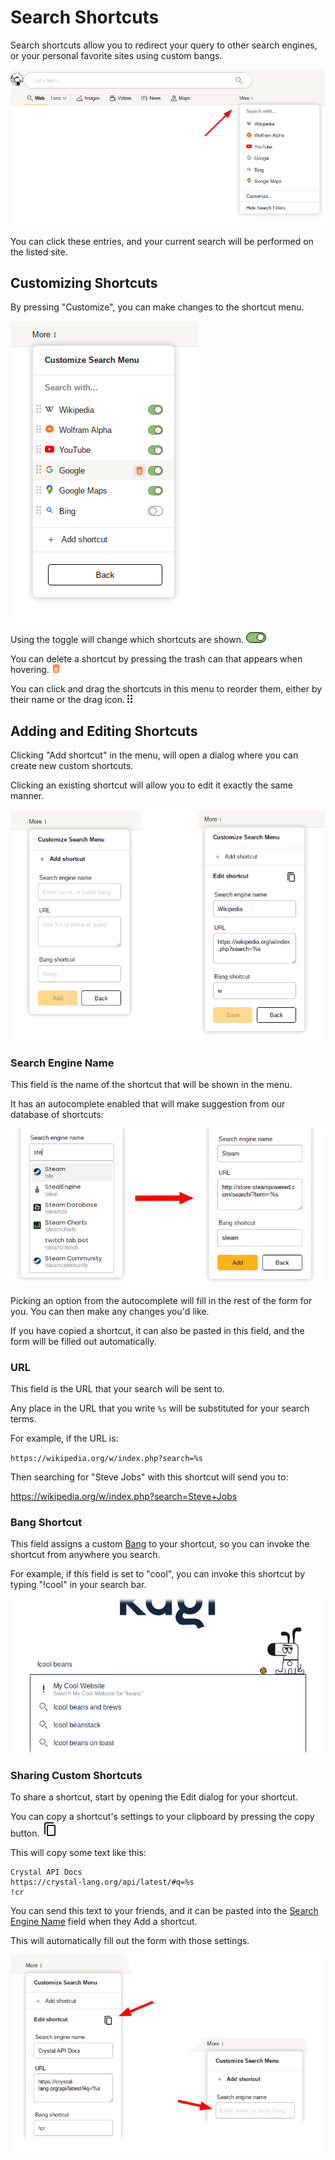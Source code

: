 # Search Shortcuts

Search shortcuts allow you to redirect your query to other search engines, or your personal favorite sites using custom bangs.

![More menu location](media/more-menu.png)

You can click these entries, and your current search will be performed on the listed site.

## Customizing Shortcuts

By pressing "Customize", you can make changes to the shortcut menu.

![More menu location](media/more-menu-customize.png)

Using the toggle will change which shortcuts are shown.
<svg width="32" height="17" viewBox="0 0 32 17" fill="none" xmlns="http://www.w3.org/2000/svg">
<rect x="0.5" y="0.5" width="31" height="16" rx="8" fill="#8DC16A" stroke="black"/>
<circle cx="23" cy="8" r="5.5" fill="white" stroke="black"/>
</svg>

You can delete a shortcut by pressing the trash can that appears when hovering.
<svg width="14" height="14" viewBox="0 0 14 14" fill="none" xmlns="http://www.w3.org/2000/svg"> <path fill-rule="evenodd" clip-rule="evenodd" d="M4 13.75C3.175 13.75 2.5 13.075 2.5 12.25L2 3H12L11.5 12.25C11.5 13.075 10.825 13.75 10 13.75H4ZM8.875 0.25L9.625 1H12.25V2.5H1.75V1H4.375L5.125 0.25H8.875ZM4 4.75H5V12.2556H4V4.75ZM6 4.75H7.99219V12.2556H6V4.75ZM9.01172 4.75H9.9987V12.2556H9.01172V4.75Z" fill="#FD6820"></path> </svg>

You can click and drag the shortcuts in this menu to reorder them, either by their name or the drag icon.
<svg width="8" height="13" viewBox="0 0 8 13" fill="none" xmlns="http://www.w3.org/2000/svg"> <path d="M1.5 3C2.32843 3 3 2.32843 3 1.5C3 0.671573 2.32843 0 1.5 0C0.671573 0 0 0.671573 0 1.5C0 2.32843 0.671573 3 1.5 3Z M1.5 8C2.32843 8 3 7.32843 3 6.5C3 5.67157 2.32843 5 1.5 5C0.671573 5 0 5.67157 0 6.5C0 7.32843 0.671573 8 1.5 8Z M3 11.5C3 12.3284 2.32843 13 1.5 13C0.671573 13 0 12.3284 0 11.5C0 10.6716 0.671573 10 1.5 10C2.32843 10 3 10.6716 3 11.5Z M6.5 3C7.32843 3 8 2.32843 8 1.5C8 0.671573 7.32843 0 6.5 0C5.67157 0 5 0.671573 5 1.5C5 2.32843 5.67157 3 6.5 3Z M8 6.5C8 7.32843 7.32843 8 6.5 8C5.67157 8 5 7.32843 5 6.5C5 5.67157 5.67157 5 6.5 5C7.32843 5 8 5.67157 8 6.5Z M6.5 13C7.32843 13 8 12.3284 8 11.5C8 10.6716 7.32843 10 6.5 10C5.67157 10 5 10.6716 5 11.5C5 12.3284 5.67157 13 6.5 13Z" fill="currentColor"></path> </svg>

## Adding and Editing Shortcuts

Clicking "Add shortcut" in the menu, will open a dialog where you can create new custom shortcuts.

Clicking an existing shortcut will allow you to edit it exactly the same manner.

![Add new shortcut](media/more-menu-add-edit.png)

### Search Engine Name

This field is the name of the shortcut that will be shown in the menu.

It has an autocomplete enabled that will make suggestion from our database of shortcuts:

![Shortcut Autocomplete](media/more-menu-autocomplete.png)

Picking an option from the autocomplete will fill in the rest of the form for you.
You can then make any changes you'd like.

If you have copied a shortcut, it can also be pasted in this field, and the form will be filled out automatically.

### URL

This field is the URL that your search will be sent to.

Any place in the URL that you write `%s` will be substituted for your search terms.

For example, if the URL is:

`https://wikipedia.org/w/index.php?search=%s`

Then searching for "Steve Jobs" with this shortcut will send you to:

<a href="https://wikipedia.org/w/index.php?search=Steve+Jobs">https://wikipedia.org/w/index.php?search=Steve+Jobs</a>

### Bang Shortcut

This field assigns a custom [Bang](bangs.md) to your shortcut, so you can invoke the shortcut from anywhere you search.

For example, if this field is set to "cool", you can invoke this shortcut by typing "!cool" in your search bar.

![Bang Shortcut](media/more-menu-cool.png)

### Sharing Custom Shortcuts

To share a shortcut, start by opening the Edit dialog for your shortcut.

You can copy a shortcut's settings to your clipboard by pressing the copy button.
<svg width="24" height="24" viewBox="0 0 24 24" fill="none" xmlns="http://www.w3.org/2000/svg">
<rect x="8" y="6" width="12" height="16" rx="1" stroke="currentColor" stroke-width="2"></rect>
<path d="M4 20V4C4 2.89543 4.89543 2 6 2H18" stroke="currentColor" stroke-width="2"></path>
</svg>

This will copy some text like this:

```
Crystal API Docs
https://crystal-lang.org/api/latest/#q=%s
!cr
```

You can send this text to your friends, and it can be pasted into the [Search Engine Name](#search-engine-name) field when they Add a shortcut.

This will automatically fill out the form with those settings.

![Copying Shortcuts](media/more-menu-copy-pasta.png)
